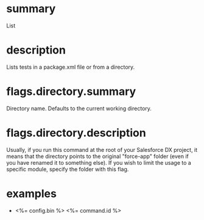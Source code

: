 # summary

List

# description

Lists tests in a package.xml file or from a directory.

# flags.directory.summary

Directory name. Defaults to the current working directory.

# flags.directory.description

Usually, if you run this command at the root of your Salesforce DX project, it means that the directory points to the original "force-app" folder (even if you have renamed it to something else). If you wish to limit the usage to a specific module, specify the folder with this flag.

# examples

- <%= config.bin %> <%= command.id %>
